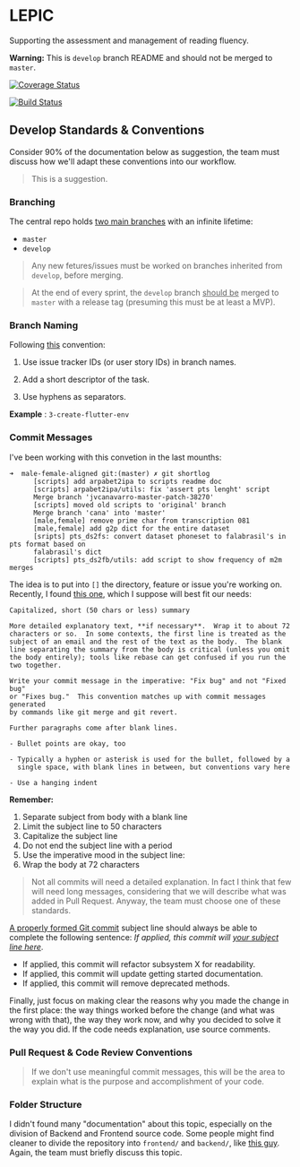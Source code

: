 # LEPIC

Supporting the assessment and management of reading fluency.

**Warning:** This is `develop` branch README and should not be merged to `master`.

[![Coverage Status](https://coveralls.io/repos/github/JambuOverflow/lepic/badge.svg?branch=master)](https://fcoveralls.io/github/JambuOverflow/lepic?branch=master)

[![Build Status](https://travis-ci.com/JambuOverflow/lepic.svg?branch=develop)](https://travis-ci.com/JambuOverflow/lepic)

## Develop Standards & Conventions

Consider 90% of the documentation below as suggestion, the team must discuss how we'll adapt these conventions into our workflow.

> This is a suggestion.


### Branching

The central repo holds [two main branches](https://nvie.com/posts/a-successful-git-branching-model/) with an infinite lifetime:

* `master`
* `develop`


>  Any new fetures/issues must be worked on branches inherited from `develop`, before merging.

> At the end of every sprint, the `develop` branch <ins>should be</ins> merged to `master` with a release tag (presuming this must be at least a MVP).

### Branch Naming

Following [this](https://deepsource.io/blog/git-branch-naming-conventions/) convention:

1. Use issue tracker IDs (or user story IDs) in branch names.

2. Add a short descriptor of the task.

3. Use hyphens as separators.

**Example** : `3-create-flutter-env`

### Commit Messages

I've been working with this convetion in the last mounths:

```
➜  male-female-aligned git:(master) ✗ git shortlog
      [scripts] add arpabet2ipa to scripts readme doc
      [scripts] arpabet2ipa/utils: fix 'assert pts lenght' script
      Merge branch 'jvcanavarro-master-patch-38270'
      [scripts] moved old scripts to 'original' branch
      Merge branch 'cana' into 'master'
      [male,female] remove prime char from transcription 081
      [male,female] add g2p dict for the entire dataset
      [sripts] pts_ds2fs: convert dataset phoneset to falabrasil's in pts format based on 
      falabrasil's dict
      [scripts] pts_ds2fb/utils: add script to show frequency of m2m merges
```

The idea is to put into `[]` the directory, feature or issue you're working on. Recently, I found [this one](https://tbaggery.com/2008/04/19/a-note-about-git-commit-messages.html), which I suppose will best fit our needs:

```
Capitalized, short (50 chars or less) summary

More detailed explanatory text, **if necessary**.  Wrap it to about 72
characters or so.  In some contexts, the first line is treated as the
subject of an email and the rest of the text as the body.  The blank
line separating the summary from the body is critical (unless you omit
the body entirely); tools like rebase can get confused if you run the
two together.

Write your commit message in the imperative: "Fix bug" and not "Fixed bug"
or "Fixes bug."  This convention matches up with commit messages generated
by commands like git merge and git revert.

Further paragraphs come after blank lines.

- Bullet points are okay, too

- Typically a hyphen or asterisk is used for the bullet, followed by a
  single space, with blank lines in between, but conventions vary here

- Use a hanging indent

```

**Remember:**


1. Separate subject from body with a blank line
2. Limit the subject line to 50 characters
3. Capitalize the subject line
4. Do not end the subject line with a period
5. Use the imperative mood in the subject line: 
6. Wrap the body at 72 characters

> Not all commits will need a detailed explanation. In fact I think that few will need long messages, considering that we will describe what was added in Pull Request. Anyway, the team must choose one of these standards.

[A properly formed Git commit](https://chris.beams.io/posts/git-commit/) subject line should always be able to complete the following sentence: _If applied, this commit will <ins> your subject line here</ins>_.

* If applied, this commit will refactor subsystem X for readability.
* If applied, this commit will update getting started documentation.
* If applied, this commit will remove deprecated methods.

Finally, just focus on making clear the reasons why you made the change in the first place: the way things worked before the change (and what was wrong with that), the way they work now, and why you decided to solve it the way you did. If the code needs explanation, use source comments.


### Pull Request & Code Review Conventions

> If we don't use meaningful commit messages, this will be the area to explain what is the purpose and accomplishment of your code.


### Folder Structure

I didn't found many "documentation" about this topic, especially on the division of Backend and Frontend source code. Some people might find cleaner to divide the repository into `frontend/` and `backend/`, like [this guy](https://github.com/ReeceRose/django-flutter-todo). Again, the team must briefly discuss this topic.
